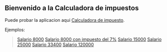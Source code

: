 ## Bienvenido a la Calculadora de impuestos

Puede probar la aplicacion aqui [Calculadora de impuesto](https://lexaguilar.github.io/TaxsCalculator/).

Ejemplos: 


> [Salario 8000](https://lexaguilar.github.io/TaxsCalculator/images/tax8000.gif)
> [Salario 8000 con impuesto del 7%](https://lexaguilar.github.io/TaxsCalculator/images/tax8000_7.gif)
[Salario 15000](https://lexaguilar.github.io/TaxsCalculator/images/tax15000.gif)
[Salario 25000](https://lexaguilar.github.io/TaxsCalculator/images/tax25000.gif)
[Salario 33400](https://lexaguilar.github.io/TaxsCalculator/images/tax33400.gif)
[Salario 120000](https://lexaguilar.github.io/TaxsCalculator/images/tax120000.gif)
